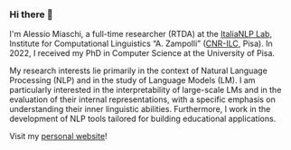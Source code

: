 ### Hi there 👋

I'm Alessio Miaschi, a full-time researcher (RTDA) at the [ItaliaNLP Lab](http://www.italianlp.it/), Institute for Computational Linguistics “A. Zampolli” ([CNR-ILC](http://www.ilc.cnr.it/), Pisa). In 2022, I received my PhD in Computer Science at the University of Pisa.

My research interests lie primarily in the context of Natural Language Processing (NLP) and in the study of Language Models (LM). I am particularly interested in the interpretability of large-scale LMs and in the evaluation of their internal representations, with a specific emphasis on understanding their inner linguistic abilities. Furthermore, I work in the development of NLP tools tailored for building educational applications.

Visit my [personal website](https://alemiaschi.github.io/)!

<!--
**alemiaschi/alemiaschi** is a ✨ _special_ ✨ repository because its `README.md` (this file) appears on your GitHub profile.

Here are some ideas to get you started:

- 🔭 I’m currently working on ...
- 🌱 I’m currently learning ...
- 👯 I’m looking to collaborate on ...
- 🤔 I’m looking for help with ...
- 💬 Ask me about ...
- 📫 How to reach me: ...
- 😄 Pronouns: ...
- ⚡ Fun fact: ...
-->
